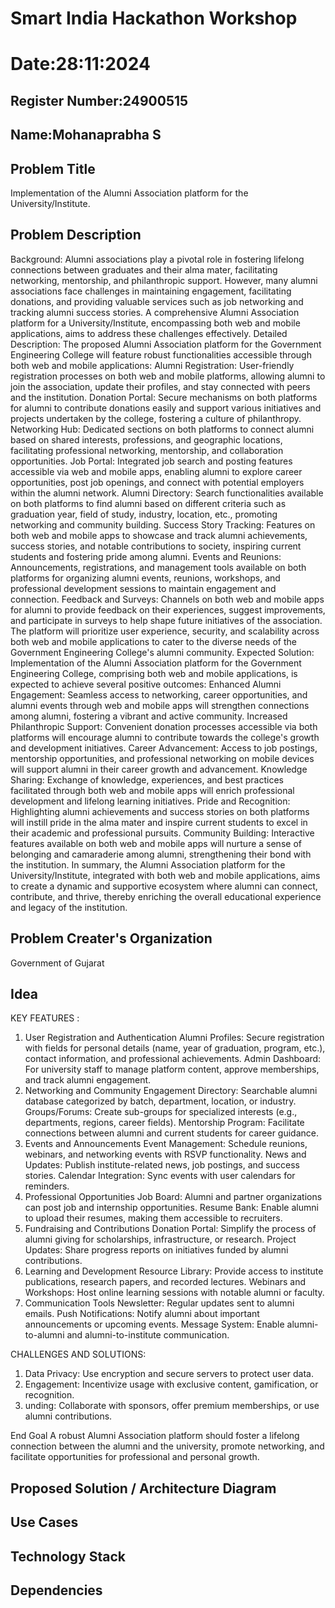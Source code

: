 # Smart India Hackathon Workshop
# Date:28:11:2024
## Register Number:24900515
## Name:Mohanaprabha S
## Problem Title
Implementation of the Alumni Association platform for the University/Institute.
## Problem Description
Background: Alumni associations play a pivotal role in fostering lifelong connections between graduates and their alma mater, facilitating networking, mentorship, and philanthropic support. However, many alumni associations face challenges in maintaining engagement, facilitating donations, and providing valuable services such as job networking and tracking alumni success stories. A comprehensive Alumni Association platform for a University/Institute, encompassing both web and mobile applications, aims to address these challenges effectively. Detailed Description: The proposed Alumni Association platform for the Government Engineering College will feature robust functionalities accessible through both web and mobile applications: Alumni Registration: User-friendly registration processes on both web and mobile platforms, allowing alumni to join the association, update their profiles, and stay connected with peers and the institution. Donation Portal: Secure mechanisms on both platforms for alumni to contribute donations easily and support various initiatives and projects undertaken by the college, fostering a culture of philanthropy. Networking Hub: Dedicated sections on both platforms to connect alumni based on shared interests, professions, and geographic locations, facilitating professional networking, mentorship, and collaboration opportunities. Job Portal: Integrated job search and posting features accessible via web and mobile apps, enabling alumni to explore career opportunities, post job openings, and connect with potential employers within the alumni network. Alumni Directory: Search functionalities available on both platforms to find alumni based on different criteria such as graduation year, field of study, industry, location, etc., promoting networking and community building. Success Story Tracking: Features on both web and mobile apps to showcase and track alumni achievements, success stories, and notable contributions to society, inspiring current students and fostering pride among alumni. Events and Reunions: Announcements, registrations, and management tools available on both platforms for organizing alumni events, reunions, workshops, and professional development sessions to maintain engagement and connection. Feedback and Surveys: Channels on both web and mobile apps for alumni to provide feedback on their experiences, suggest improvements, and participate in surveys to help shape future initiatives of the association. The platform will prioritize user experience, security, and scalability across both web and mobile applications to cater to the diverse needs of the Government Engineering College's alumni community. Expected Solution: Implementation of the Alumni Association platform for the Government Engineering College, comprising both web and mobile applications, is expected to achieve several positive outcomes: Enhanced Alumni Engagement: Seamless access to networking, career opportunities, and alumni events through web and mobile apps will strengthen connections among alumni, fostering a vibrant and active community. Increased Philanthropic Support: Convenient donation processes accessible via both platforms will encourage alumni to contribute towards the college's growth and development initiatives. Career Advancement: Access to job postings, mentorship opportunities, and professional networking on mobile devices will support alumni in their career growth and advancement. Knowledge Sharing: Exchange of knowledge, experiences, and best practices facilitated through both web and mobile apps will enrich professional development and lifelong learning initiatives. Pride and Recognition: Highlighting alumni achievements and success stories on both platforms will instill pride in the alma mater and inspire current students to excel in their academic and professional pursuits. Community Building: Interactive features available on both web and mobile apps will nurture a sense of belonging and camaraderie among alumni, strengthening their bond with the institution. In summary, the Alumni Association platform for the University/Institute, integrated with both web and mobile applications, aims to create a dynamic and supportive ecosystem where alumni can connect, contribute, and thrive, thereby enriching the overall educational experience and legacy of the institution.
## Problem Creater's Organization
Government of Gujarat

## Idea
KEY FEATURES :

1. User Registration and Authentication
Alumni Profiles: Secure registration with fields for personal details (name, year of graduation, program, etc.), contact information, and professional achievements.
Admin Dashboard: For university staff to manage platform content, approve memberships, and track alumni engagement.
2. Networking and Community Engagement
Directory: Searchable alumni database categorized by batch, department, location, or industry.
Groups/Forums: Create sub-groups for specialized interests (e.g., departments, regions, career fields).
Mentorship Program: Facilitate connections between alumni and current students for career guidance.
3. Events and Announcements
Event Management: Schedule reunions, webinars, and networking events with RSVP functionality.
News and Updates: Publish institute-related news, job postings, and success stories.
Calendar Integration: Sync events with user calendars for reminders.
4. Professional Opportunities
Job Board: Alumni and partner organizations can post job and internship opportunities.
Resume Bank: Enable alumni to upload their resumes, making them accessible to recruiters.
5. Fundraising and Contributions
Donation Portal: Simplify the process of alumni giving for scholarships, infrastructure, or research.
Project Updates: Share progress reports on initiatives funded by alumni contributions.
6. Learning and Development
Resource Library: Provide access to institute publications, research papers, and recorded lectures.
Webinars and Workshops: Host online learning sessions with notable alumni or faculty.
7. Communication Tools
Newsletter: Regular updates sent to alumni emails.
Push Notifications: Notify alumni about important announcements or upcoming events.
Message System: Enable alumni-to-alumni and alumni-to-institute communication.


CHALLENGES AND SOLUTIONS:

1. Data Privacy: Use encryption and secure servers to protect user data.
2. Engagement: Incentivize usage with exclusive content, gamification, or recognition.
3. unding: Collaborate with sponsors, offer premium memberships, or use alumni contributions.

End Goal
A robust Alumni Association platform should foster a lifelong connection between the alumni and the university, promote networking, 
and facilitate opportunities for professional and personal growth.

## Proposed Solution / Architecture Diagram


## Use Cases



## Technology Stack


## Dependencies

